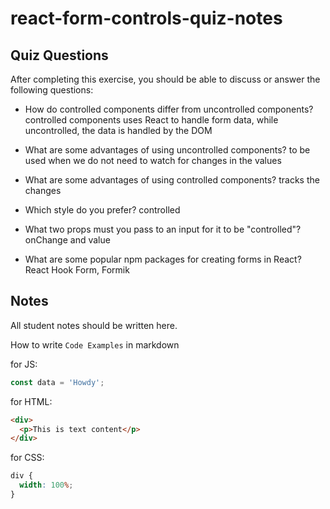 # react-form-controls-quiz-notes

## Quiz Questions

After completing this exercise, you should be able to discuss or answer the following questions:

- How do controlled components differ from uncontrolled components?
  controlled components uses React to handle form data, while uncontrolled, the data is handled by the DOM

- What are some advantages of using uncontrolled components?
  to be used when we do not need to watch for changes in the values

- What are some advantages of using controlled components?
  tracks the changes

- Which style do you prefer?
  controlled

- What two props must you pass to an input for it to be "controlled"?
  onChange and value

- What are some popular npm packages for creating forms in React?
  React Hook Form, Formik

## Notes

All student notes should be written here.

How to write `Code Examples` in markdown

for JS:

```javascript
const data = 'Howdy';
```

for HTML:

```html
<div>
  <p>This is text content</p>
</div>
```

for CSS:

```css
div {
  width: 100%;
}
```
